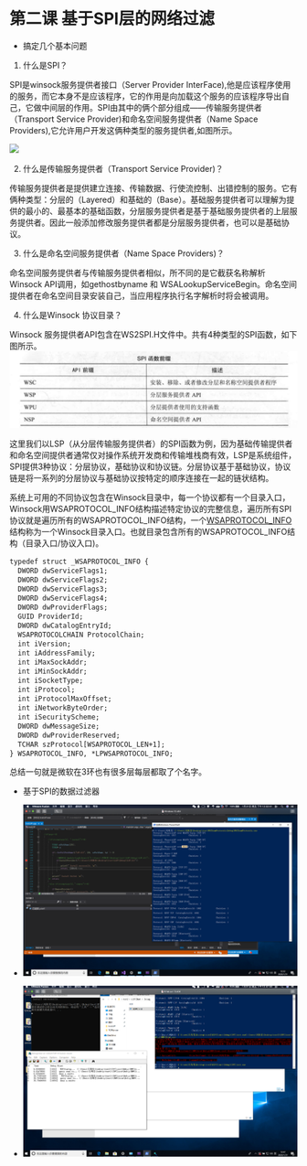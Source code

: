 # 第二课 基于SPI层的网络过滤
* 搞定几个基本问题
1. 什么是SPI？

SPI是winsock服务提供者接口（Server Provider InterFace),他是应该程序使用的服务，而它本身不是应该程序，它的作用是向加载这个服务的应该程序导出自己，它做中间层的作用。SPI由其中的俩个部分组成——传输服务提供者（Transport Service Provider)和命名空间服务提供者（Name Space Providers),它允许用户开发这俩种类型的服务提供者,如图所示。

![](./image/1.png)

2. 什么是传输服务提供者（Transport Service Provider)？

传输服务提供者是提供建立连接、传输数据、行使流控制、出错控制的服务。它有俩种类型：分层的（Layered）和基础的（Base）。基础服务提供者可以理解为提供的最小的、最基本的基础函数，分层服务提供者是基于基础服务提供者的上层服务提供者。因此一般添加修改服务提供者都是分层服务提供者，也可以是基础协议。

3. 什么是命名空间服务提供者（Name Space Providers)？

命名空间服务提供者与传输服务提供者相似，所不同的是它截获名称解析Winsock API调用，如gethostbyname 和 WSALookupServiceBegin。命名空间提供者在命名空间目录安装自己，当应用程序执行名字解析时将会被调用。

4. 什么是Winsock 协议目录？

Winsock 服务提供者API包含在WS2SPI.H文件中。共有4种类型的SPI函数，如下图所示。
![](./image/2.png)

这里我们以LSP（从分层传输服务提供者）的SPI函数为例，因为基础传输提供者和命名空间提供者通常仅对操作系统开发商和传输堆栈商有效，LSP是系统组件，SPI提供3种协议：分层协议，基础协议和协议链。分层协议基于基础协议，协议链是将一系列的分层协议与基础协议按特定的顺序连接在一起的链状结构。

系统上可用的不同协议包含在Winsock目录中，每一个协议都有一个目录入口，Winsock用WSAPROTOCOL_INFO结构描述特定协议的完整信息，遍历所有SPI协议就是遍历所有的WSAPROTOCOL_INFO结构，一个[WSAPROTOCOL_INFO](https://docs.microsoft.com/en-us/previous-versions/aa916786(v=msdn.10))结构称为一个Winsock目录入口。也就目录包含所有的WSAPROTOCOL_INFO结构（目录入口/协议入口)。
```
typedef struct _WSAPROTOCOL_INFO {
  DWORD dwServiceFlags1;
  DWORD dwServiceFlags2;
  DWORD dwServiceFlags3;
  DWORD dwServiceFlags4;
  DWORD dwProviderFlags;
  GUID ProviderId;
  DWORD dwCatalogEntryId;
  WSAPROTOCOLCHAIN ProtocolChain;
  int iVersion;
  int iAddressFamily;
  int iMaxSockAddr;
  int iMinSockAddr;
  int iSocketType;
  int iProtocol;
  int iProtocolMaxOffset;
  int iNetworkByteOrder;
  int iSecurityScheme;
  DWORD dwMessageSize;
  DWORD dwProviderReserved;
  TCHAR szProtocol[WSAPROTOCOL_LEN+1];
} WSAPROTOCOL_INFO, *LPWSAPROTOCOL_INFO;
```

总结一句就是微软在3环也有很多层每层都取了个名字。

* 基于SPI的数据过滤器

* ![](./image/3.png)
* ![](./image/4.png)







